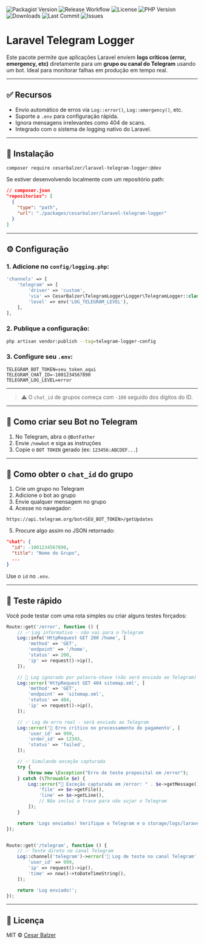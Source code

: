 ![Packagist Version](https://img.shields.io/packagist/v/cesarbalzer/laravel-telegram-logger)
![Release Workflow](https://github.com/CesarBalzer/laravel-telegram-logger/actions/workflows/tag-release.yml/badge.svg)
![License](https://img.shields.io/github/license/CesarBalzer/laravel-telegram-logger)
![PHP Version](https://img.shields.io/packagist/php-v/cesarbalzer/laravel-telegram-logger)
![Downloads](https://img.shields.io/packagist/dt/cesarbalzer/laravel-telegram-logger)
![Last Commit](https://img.shields.io/github/last-commit/CesarBalzer/laravel-telegram-logger)
![Issues](https://img.shields.io/github/issues/CesarBalzer/laravel-telegram-logger)

# Laravel Telegram Logger

Este pacote permite que aplicações Laravel enviem **logs críticos (error, emergency, etc)** diretamente para um **grupo ou canal do Telegram** usando um bot. Ideal para monitorar falhas em produção em tempo real.

---

## ✅ Recursos

- Envio automático de erros via `Log::error()`, `Log::emergency()`, etc.
- Suporte a `.env` para configuração rápida.
- Ignora mensagens irrelevantes como 404 de scans.
- Integrado com o sistema de logging nativo do Laravel.

---

## 🧰 Instalação

```bash
composer require cesarbalzer/laravel-telegram-logger:@dev
```

Se estiver desenvolvendo localmente com um repositório path:

```json
// composer.json
"repositories": [
  {
    "type": "path",
    "url": "./packages/cesarbalzer/laravel-telegram-logger"
  }
]
```

---

## ⚙️ Configuração

### 1. Adicione no `config/logging.php`:

```php
'channels' => [
    'telegram' => [
        'driver' => 'custom',
        'via' => CesarBalzer\TelegramLogger\Logger\TelegramLogger::class,
        'level' => env('LOG_TELEGRAM_LEVEL'),
    ],
],
```

### 2. Publique a configuração:

```bash
php artisan vendor:publish --tag=telegram-logger-config
```

### 3. Configure seu `.env`:

```env
TELEGRAM_BOT_TOKEN=seu_token_aqui
TELEGRAM_CHAT_ID=-1001234567890
TELEGRAM_LOG_LEVEL=error
```
---

> ⚠️ O `chat_id` de grupos começa com `-100` seguido dos dígitos do ID.

---

## 🤖 Como criar seu Bot no Telegram

1. No Telegram, abra o `@BotFather`
2. Envie `/newbot` e siga as instruções
3. Copie o `BOT TOKEN` gerado (ex: `123456:ABCDEF...`)

---

## 💬 Como obter o `chat_id` do grupo

1. Crie um grupo no Telegram
2. Adicione o bot ao grupo
3. Envie qualquer mensagem no grupo
4. Acesse no navegador:

```
https://api.telegram.org/bot<SEU_BOT_TOKEN>/getUpdates
```

5. Procure algo assim no JSON retornado:

```json
"chat": {
  "id": -1001234567890,
  "title": "Nome do Grupo",
  ...
}
```

Use o `id` no `.env`.

---

## 🧪 Teste rápido

Você pode testar com uma rota simples ou criar alguns testes forçados:

```php
Route::get('/error', function () {
    // ✅ Log informativo - não vai para o Telegram
    Log::info('HttpRequest GET 200 /home', [
        'method' => 'GET',
        'endpoint' => '/home',
        'status' => 200,
        'ip' => request()->ip(),
    ]);

    // 🚫 Log ignorado por palavra-chave (não será enviado ao Telegram)
    Log::error('HttpRequest GET 404 sitemap.xml', [
        'method' => 'GET',
        'endpoint' => 'sitemap.xml',
        'status' => 404,
        'ip' => request()->ip(),
    ]);

    // ✅ Log de erro real - será enviado ao Telegram
    Log::error('🚨 Erro crítico no processamento do pagamento', [
        'user_id' => 999,
        'order_id' => 12345,
        'status' => 'failed',
    ]);

    // ✅ Simulando exceção capturada
    try {
        throw new \Exception("Erro de teste proposital em /error");
    } catch (\Throwable $e) {
        Log::error("🚨 Exceção capturada em /error: " . $e->getMessage(), [
            'file' => $e->getFile(),
            'line' => $e->getLine(),
            // Não incluí o trace para não sujar o Telegram
        ]);
    }

    return 'Logs enviados! Verifique o Telegram e o storage/logs/laravel.log';
});


Route::get('/telegram', function () {
    // ✅ Teste direto no canal Telegram
    Log::channel('telegram')->error('🚨 Log de teste no canal Telegram', [
        'user_id' => 999,
        'ip' => request()->ip(),
        'time' => now()->toDateTimeString(),
    ]);

    return 'Log enviado!';
});
```

---

## 📄 Licença

MIT © [Cesar Balzer](https://github.com/cesarbalzer)
